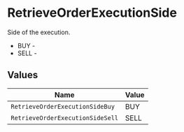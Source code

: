 # RetrieveOrderExecutionSide

Side of the execution.
* BUY - 
* SELL - 


## Values

| Name                             | Value                            |
| -------------------------------- | -------------------------------- |
| `RetrieveOrderExecutionSideBuy`  | BUY                              |
| `RetrieveOrderExecutionSideSell` | SELL                             |